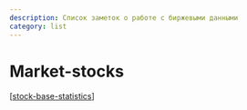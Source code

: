 ```yaml
---
description: Список заметок о работе с биржевыми данными
category: list
---
```


# Market-stocks

[[stock-base-statistics]]

[//begin]: # "Autogenerated link references for markdown compatibility"
[stock-base-statistics]: ../notes/stock-base-statistics "Stock basic statistics"
[//end]: # "Autogenerated link references"